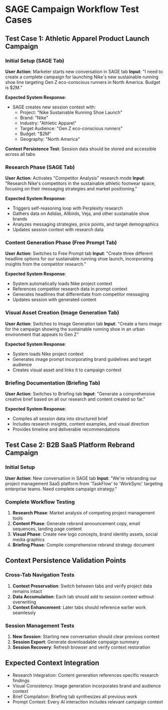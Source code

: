 # SAGE Campaign Workflow Test Cases

## Test Case 1: Athletic Apparel Product Launch Campaign

### Initial Setup (SAGE Tab)
**User Action**: Marketer starts new conversation in SAGE tab
**Input**: "I need to create a complete campaign for launching Nike's new sustainable running shoe line targeting Gen Z eco-conscious runners in North America. Budget is $2M."

**Expected System Response**:
- SAGE creates new session context with:
  - Project: "Nike Sustainable Running Shoe Launch"
  - Brand: "Nike"
  - Industry: "Athletic Apparel"
  - Target Audience: "Gen Z eco-conscious runners"
  - Budget: "$2M"
  - Geography: "North America"

**Context Persistence Test**: Session data should be stored and accessible across all tabs

### Research Phase (SAGE Tab)
**User Action**: Activates "Competitor Analysis" research mode
**Input**: "Research Nike's competitors in the sustainable athletic footwear space, focusing on their messaging strategies and market positioning."

**Expected System Response**:
- Triggers self-reasoning loop with Perplexity research
- Gathers data on Adidas, Allbirds, Veja, and other sustainable shoe brands
- Analyzes messaging strategies, price points, and target demographics
- Updates session context with research data

### Content Generation Phase (Free Prompt Tab)
**User Action**: Switches to Free Prompt tab
**Input**: "Create three different headline options for our sustainable running shoe launch, incorporating insights from the competitor research."

**Expected System Response**:
- System automatically loads Nike project context
- References competitor research data in prompt context
- Generates headlines that differentiate from competitor messaging
- Updates session with generated content

### Visual Asset Creation (Image Generation Tab)
**User Action**: Switches to Image Generation tab
**Input**: "Create a hero image for the campaign showing the sustainable running shoe in an urban environment that appeals to Gen Z"

**Expected System Response**:
- System loads Nike project context
- Generates image prompt incorporating brand guidelines and target audience
- Creates visual asset and links it to campaign context

### Briefing Documentation (Briefing Tab)
**User Action**: Switches to Briefing tab
**Input**: "Generate a comprehensive creative brief based on all our research and content created so far."

**Expected System Response**:
- Compiles all session data into structured brief
- Includes research insights, content examples, and visual direction
- Provides timeline and deliverable recommendations

## Test Case 2: B2B SaaS Platform Rebrand Campaign

### Initial Setup
**User Action**: New conversation in SAGE tab
**Input**: "We're rebranding our project management SaaS platform from 'TaskFlow' to 'WorkSync' targeting enterprise teams. Need complete campaign strategy."

### Complete Workflow Testing
1. **Research Phase**: Market analysis of competing project management tools
2. **Content Phase**: Generate rebrand announcement copy, email sequences, landing page content
3. **Visual Phase**: Create new logo concepts, brand identity assets, social media graphics
4. **Briefing Phase**: Compile comprehensive rebrand strategy document

## Context Persistence Validation Points

### Cross-Tab Navigation Tests
1. **Context Preservation**: Switch between tabs and verify project data remains intact
2. **Data Accumulation**: Each tab should add to session context without overwriting
3. **Context Enhancement**: Later tabs should reference earlier work seamlessly

### Session Management Tests
1. **New Session**: Starting new conversation should clear previous context
2. **Session Export**: Generate downloadable campaign summary
3. **Session Recovery**: Refresh browser and verify context restoration

## Expected Context Integration
- Research Integration: Content generation references specific research findings
- Visual Consistency: Image generation incorporates brand and audience context
- Brief Compilation: Briefing tab synthesizes all previous work
- Prompt Context: Every AI interaction includes relevant campaign context